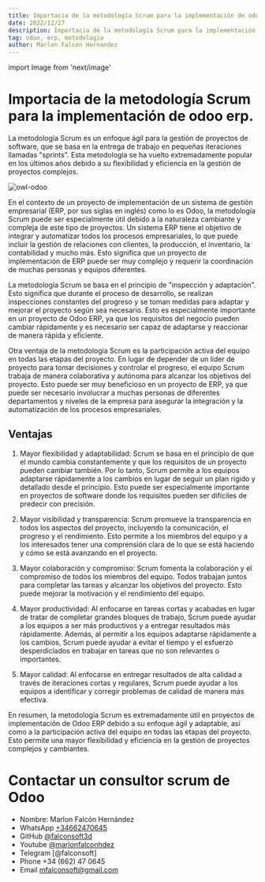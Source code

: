 ```yaml
---
title: Importacia de la metodología Scrum para la implementación de odoo erp.
date: 2022/12/27
description: Importacia de la metodología Scrum para la implementación de odoo erp.
tag: odoo, erp, metodologia
author: Marlon Falcon Hernandez
---
```

import Image from 'next/image'

# Importacia de la metodología Scrum para la implementación de odoo erp.
La metodología Scrum es un enfoque ágil para la gestión de proyectos de software, que se basa en la entrega de trabajo en pequeñas iteraciones llamadas "sprints". Esta metodología se ha vuelto extremadamente popular en los últimos años debido a su flexibilidad y eficiencia en la gestión de proyectos complejos.

<Image
  src="/images/posts/erp-implementacion.png"
  alt="owl-odoo"
  width={1280}
  height={720}
  priority
  className="next-image"
/>


En el contexto de un proyecto de implementación de un sistema de gestión empresarial (ERP, por sus siglas en inglés) como lo es Odoo, la metodología Scrum puede ser especialmente útil debido a la naturaleza cambiante y compleja de este tipo de proyectos. Un sistema ERP tiene el objetivo de integrar y automatizar todos los procesos empresariales, lo que puede incluir la gestión de relaciones con clientes, la producción, el inventario, la contabilidad y mucho más. Esto significa que un proyecto de implementación de ERP puede ser muy complejo y requerir la coordinación de muchas personas y equipos diferentes.

La metodología Scrum se basa en el principio de "inspección y adaptación". Esto significa que durante el proceso de desarrollo, se realizan inspecciones constantes del progreso y se toman medidas para adaptar y mejorar el proyecto según sea necesario. Esto es especialmente importante en un proyecto de Odoo ERP, ya que los requisitos del negocio pueden cambiar rápidamente y es necesario ser capaz de adaptarse y reaccionar de manera rápida y eficiente.

Otra ventaja de la metodología Scrum es la participación activa del equipo en todas las etapas del proyecto. En lugar de depender de un líder de proyecto para tomar decisiones y controlar el progreso, el equipo Scrum trabaja de manera colaborativa y autónoma para alcanzar los objetivos del proyecto. Esto puede ser muy beneficioso en un proyecto de ERP, ya que puede ser necesario involucrar a muchas personas de diferentes departamentos y niveles de la empresa para asegurar la integración y la automatización de los procesos empresariales.

## Ventajas

1. Mayor flexibilidad y adaptabilidad: Scrum se basa en el principio de que el mundo cambia constantemente y que los requisitos de un proyecto pueden cambiar también. Por lo tanto, Scrum permite a los equipos adaptarse rápidamente a los cambios en lugar de seguir un plan rígido y detallado desde el principio. Esto puede ser especialmente importante en proyectos de software donde los requisitos pueden ser difíciles de predecir con precisión.

2. Mayor visibilidad y transparencia: Scrum promueve la transparencia en todos los aspectos del proyecto, incluyendo la comunicación, el progreso y el rendimiento. Esto permite a los miembros del equipo y a los interesados ​​tener una comprensión clara de lo que se está haciendo y cómo se está avanzando en el proyecto.

3. Mayor colaboración y compromiso: Scrum fomenta la colaboración y el compromiso de todos los miembros del equipo. Todos trabajan juntos para completar las tareas y alcanzar los objetivos del proyecto. Esto puede mejorar la motivación y el rendimiento del equipo.

4. Mayor productividad: Al enfocarse en tareas cortas y acabadas en lugar de tratar de completar grandes bloques de trabajo, Scrum puede ayudar a los equipos a ser más productivos y a entregar resultados más rápidamente. Además, al permitir a los equipos adaptarse rápidamente a los cambios, Scrum puede ayudar a evitar el tiempo y el esfuerzo desperdiciados en trabajar en tareas que no son relevantes o importantes.

5. Mayor calidad: Al enfocarse en entregar resultados de alta calidad a través de iteraciones cortas y regulares, Scrum puede ayudar a los equipos a identificar y corregir problemas de calidad de manera más efectiva.



En resumen, la metodología Scrum es extremadamente útil en proyectos de implementación de Odoo ERP debido a su enfoque ágil y adaptable, así como a la participación activa del equipo en todas las etapas del proyecto. Esto permite una mayor flexibilidad y eficiencia en la gestión de proyectos complejos y cambiantes.

# Contactar un consultor scrum de Odoo
- Nombre: Marlon Falcón Hernández
- WhatsApp [+34662470645](https://web.whatsapp.com/send?phone=34662470645&text=)
- GitHub [@falconsoft3d](https://github.com/falconsoft3d)
- Youtube [@marlonfalconhdez](https://www.youtube.com/@marlonfalconhdez)
- Telegram [@falconsoft]
- Phone +34 (662) 47 0645
- Email mfalconsoft@gmail.com
